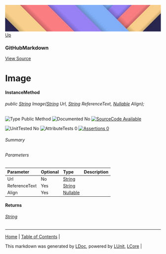 ![](../Content/LDoc-banner-small.png "")
[Up](GitHubMarkdown.md)
### GitHubMarkdown
[View Source](../Markdown/GitHubMarkdown.cs)
# Image
#### InstanceMethod
###### public [String](https://www.google.com/#q=C%23+System.String) Image([String](https://www.google.com/#q=C%23+System.String) Url, [String](https://www.google.com/#q=C%23+System.String) ReferenceText, [Nullable<Align>](https://www.google.com/#q=C%23+System.Nullable<Align>) Align);

![Type Public Method](http://b.repl.ca/v1/Type-Public%20Method-lightgrey.png "") ![Documented No](http://b.repl.ca/v1/Documented-No-red.png "") [![SourceCode Available](http://b.repl.ca/v1/SourceCode-Available-brightgreen.png "")](../Markdown/GitHubMarkdown.cs#L402)

![UnitTested No](http://b.repl.ca/v1/UnitTested-No-lightgrey.png "") ![AttributeTests 0](http://b.repl.ca/v1/AttributeTests-0-lightgrey.png "") [![Assertions 0](http://b.repl.ca/v1/Assertions-0-brightgreen.png "")](../Markdown/GitHubMarkdown.cs)
###### Summary
###### Parameters

Parameter | Optional | Type | Description
:---  | :---  | :---  | :--- 
Url | No | [String](https://www.google.com/#q=C%23+System.String) | 
ReferenceText | Yes | [String](https://www.google.com/#q=C%23+System.String) | 
Align | Yes | [Nullable<Align>](https://www.google.com/#q=C%23+System.Nullable<Align>) | 

#### Returns
###### [String](https://www.google.com/#q=C%23+System.String)
---

[Home](../../README.md) | [Table of Contents](../../TableOfContents.md) | 


This markdown was generated by [LDoc](https://github.com/CodeSingularity/LDoc), powered by [LUnit](https://github.com/CodeSingularity/LUnit), [LCore](https://github.com/CodeSingularity/LCore) | 

